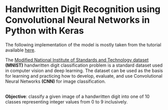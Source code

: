 # Handwritten Digit Recognition using Convolutional Neural Networks in Python with Keras
The following implementation of the model is mostly taken from the tutorial available [here]( https://machinelearningmastery.com/how-to-develop-a-convolutional-neural-network-from-scratch-for-mnist-handwritten-digit-classification/). 
</br>

The [Modified National Institute of Standards and Technology dataset](http://yann.lecun.com/exdb/mnist/) __(MNIST)__ handwritten digit classification problem is a standard dataset used in computer vision and deep learning. The dataset can be used as the basis for learning and practicing how to develop, evaluate, and use Convolutional Neural Networks __(CNN)__ for image classification.  
</br>

__Objective__: classify a given image of a handwritten digit into one of 10 classes representing integer values from 0 to 9 inclusively.

